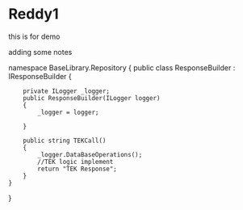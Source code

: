 # Reddy1
this is for demo

adding some notes

namespace BaseLibrary.Repository
{
    public class ResponseBuilder : IResponseBuilder
    {

        private ILogger _logger;
        public ResponseBuilder(ILogger logger)
        {
            _logger = logger;
          
        }

        public string TEKCall()
        {
            _logger.DataBaseOperations();
            //TEK logic implement
            return "TEK Response";
        }
    }
}
